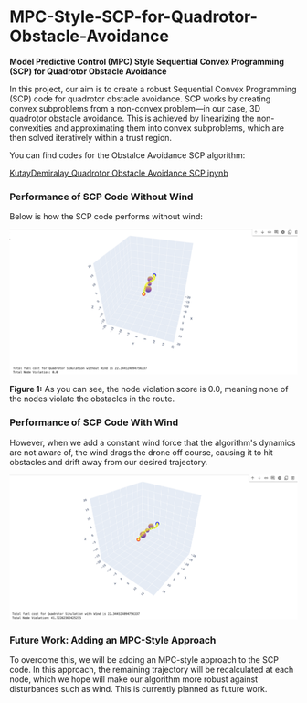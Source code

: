 # MPC-Style-SCP-for-Quadrotor-Obstacle-Avoidance

**Model Predictive Control (MPC) Style Sequential Convex Programming (SCP) for Quadrotor Obstacle Avoidance**

In this project, our aim is to create a robust Sequential Convex Programming (SCP) code for quadrotor obstacle avoidance. SCP works by creating convex subproblems from a non-convex problem—in our case, 3D quadrotor obstacle avoidance. This is achieved by linearizing the non-convexities and approximating them into convex subproblems, which are then solved iteratively within a trust region.

You can find codes for the Obstalce Avoidance SCP algorithm:

[KutayDemiralay_Quadrotor Obstacle Avoidance SCP.ipynb](./KutayDemiralay_Quadrotor_Obstacle_Avoidance.ipynb)


### Performance of SCP Code Without Wind

Below is how the SCP code performs without wind:

![SCP Obstacle Avoidance Without Wind](./images/SCPww.png)


**Figure 1:** As you can see, the node violation score is 0.0, meaning none of the nodes violate the obstacles in the route.

### Performance of SCP Code With Wind

However, when we add a constant wind force that the algorithm's dynamics are not aware of, the wind drags the drone off course, causing it to hit obstacles and drift away from our desired trajectory.

![SCP Quadrotor Obstacle Avoidance Under Presence of Wind](./images/SCPwow.png)

### Future Work: Adding an MPC-Style Approach

To overcome this, we will be adding an MPC-style approach to the SCP code. In this approach, the remaining trajectory will be recalculated at each node, which we hope will make our algorithm more robust against disturbances such as wind. This is currently planned as future work.

